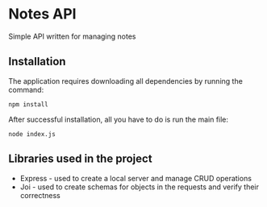 # Notes API

Simple API written for managing notes

## Installation

The application requires downloading all dependencies by running the command:

```
npm install
```

After successful installation, all you have to do is run the main file:

```
node index.js
```

## Libraries used in the project

- Express - used to create a local server and manage CRUD operations
- Joi - used to create schemas for objects in the requests and verify their correctness
